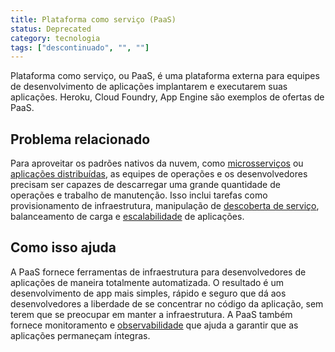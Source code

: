 ```yaml
---
title: Plataforma como serviço (PaaS)
status: Deprecated
category: tecnologia
tags: ["descontinuado", "", ""]
---
```


Plataforma como serviço, ou PaaS, é uma plataforma externa para equipes de desenvolvimento de aplicações implantarem e executarem suas aplicações. Heroku, Cloud Foundry, App Engine são exemplos de ofertas de PaaS.

## Problema relacionado

Para aproveitar os padrões nativos da nuvem, como [microsserviços](/pt-br/microservices-architecture/) ou [aplicações distribuídas](/distributed-apps/), as equipes de operações e os desenvolvedores precisam ser capazes de descarregar uma grande quantidade de operações e trabalho de manutenção. Isso inclui tarefas como provisionamento de infraestrutura, manipulação de [descoberta de serviço](/service-discovery/), balanceamento de carga e [escalabilidade](/pt-br/scalability/) de aplicações.

## Como isso ajuda

A PaaS fornece ferramentas de infraestrutura para desenvolvedores de aplicações de maneira totalmente automatizada. O resultado é um desenvolvimento de app mais simples, rápido e seguro que dá aos desenvolvedores a liberdade de se concentrar no código da aplicação, sem terem que se preocupar em manter a infraestrutura. A PaaS também fornece monitoramento e [observabilidade](/observability/) que ajuda a garantir que as aplicações permaneçam íntegras.

